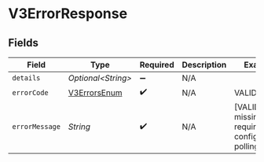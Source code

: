 # V3ErrorResponse


## Fields

| Field                                                     | Type                                                      | Required                                                  | Description                                               | Example                                                   |
| --------------------------------------------------------- | --------------------------------------------------------- | --------------------------------------------------------- | --------------------------------------------------------- | --------------------------------------------------------- |
| `details`                                                 | *Optional\<String>*                                       | :heavy_minus_sign:                                        | N/A                                                       |                                                           |
| `errorCode`                                               | [V3ErrorsEnum](../../models/shared/V3ErrorsEnum.md)       | :heavy_check_mark:                                        | N/A                                                       | VALIDATION                                                |
| `errorMessage`                                            | *String*                                                  | :heavy_check_mark:                                        | N/A                                                       | [VALIDATION] missing required config field: pollingPeriod |
